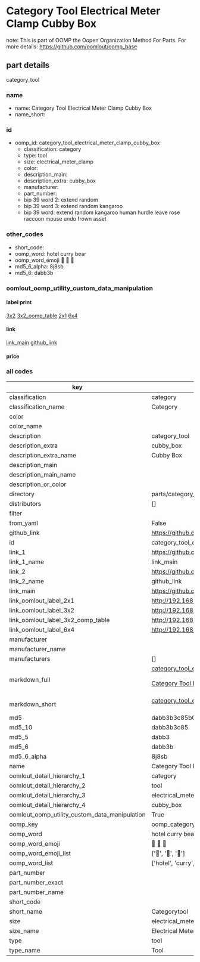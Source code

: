 # Category Tool Electrical Meter Clamp Cubby Box  

note: This is part of OOMP the Oopen Organization Method For Parts. For more details: https://github.com/oomlout/oomp_base

##  part details



category_tool

### name
* name: Category Tool Electrical Meter Clamp Cubby Box
* name_short: 
### id
* oomp_id: category_tool_electrical_meter_clamp_cubby_box
  * classification: category
  * type: tool
  * size: electrical_meter_clamp
  * color: 
  * description_main: 
  * description_extra: cubby_box
  * manufacturer: 
  * part_number: 
  * bip 39 word 2: extend random
  * bip 39 word 3: extend random kangaroo
  * bip 39 word: extend random kangaroo human hurdle leave rose raccoon mouse undo frown asset

### other_codes
* short_code: 
* oomp_word: hotel curry bear
* oomp_word_emoji :hotel: :curry: :bear:
* md5_6_alpha: 8j8sb
* md5_6: dabb3b






### oomlout_oomp_utility_custom_data_manipulation
#### label print
[3x2](http://192.168.1.245:1112/?label=oomp%208j8sb)
[3x2_oomp_table](http://192.168.1.107:1112/?label=oomp%208j8sb)
[2x1](http://192.168.1.242:1112/?label=oomp%208j8sb)
[6x4](http://192.168.1.55:1112/?label=oomp%208j8sb)    

#### link

[link_main](https://github.com/oomlout/oomlout_oomp_current_version_messy/tree/main/parts/category_tool_electrical_meter_clamp_cubby_box) [github_link](https://github.com/oomlout/oomlout_oomp_part_src/tree/main/parts/category_tool_electrical_meter_clamp_cubby_box)                             

#### price







### all codes 
| key | value |  
| --- | --- |  
| classification | category |  
| classification_name | Category |  
| color |  |  
| color_name |  |  
| description | category_tool |  
| description_extra | cubby_box |  
| description_extra_name | Cubby Box |  
| description_main |  |  
| description_main_name |  |  
| description_or_color |   |  
| directory | parts/category_tool_electrical_meter_clamp_cubby_box |  
| distributors | [] |  
| filter |  |  
| from_yaml | False |  
| github_link | https://github.com/oomlout/oomlout_oomp_part_src/tree/main/parts/category_tool_electrical_meter_clamp_cubby_box |  
| id | category_tool_electrical_meter_clamp_cubby_box |  
| link_1 | https://github.com/oomlout/oomlout_oomp_current_version_messy/tree/main/parts/category_tool_electrical_meter_clamp_cubby_box |  
| link_1_name | link_main |  
| link_2 | https://github.com/oomlout/oomlout_oomp_part_src/tree/main/parts/category_tool_electrical_meter_clamp_cubby_box |  
| link_2_name | github_link |  
| link_main | https://github.com/oomlout/oomlout_oomp_current_version_messy/tree/main/parts/category_tool_electrical_meter_clamp_cubby_box |  
| link_oomlout_label_2x1 | http://192.168.1.242:1112/?label=oomp%208j8sb |  
| link_oomlout_label_3x2 | http://192.168.1.245:1112/?label=oomp%208j8sb |  
| link_oomlout_label_3x2_oomp_table | http://192.168.1.107:1112/?label=oomp%208j8sb |  
| link_oomlout_label_6x4 | http://192.168.1.55:1112/?label=oomp%208j8sb |  
| manufacturer |  |  
| manufacturer_name |  |  
| manufacturers | [] |  
| markdown_full | [category_tool_electrical_meter_clamp_cubby_box](https://github.com/oomlout/oomlout_oomp_current_version_messy/tree/main/parts/category_tool_electrical_meter_clamp_cubby_box)<br>[](https://github.com/oomlout/oomlout_oomp_current_version_messy/tree/main/parts/category_tool_electrical_meter_clamp_cubby_box)<br>[Category Tool Electrical Meter Clamp Cubby Box](https://github.com/oomlout/oomlout_oomp_current_version_messy/tree/main/parts/category_tool_electrical_meter_clamp_cubby_box)<br><br> |  
| markdown_short | [category_tool_electrical_meter_clamp_cubby_box](https://github.com/oomlout/oomlout_oomp_current_version_messy/tree/main/parts/category_tool_electrical_meter_clamp_cubby_box)<br><br> |  
| md5 | dabb3b3c85b05781fbb7c6ecf32c6a87 |  
| md5_10 | dabb3b3c85 |  
| md5_5 | dabb3 |  
| md5_6 | dabb3b |  
| md5_6_alpha | 8j8sb |  
| name | Category Tool Electrical Meter Clamp Cubby Box |  
| oomlout_detail_hierarchy_1 | category |  
| oomlout_detail_hierarchy_2 | tool |  
| oomlout_detail_hierarchy_3 | electrical_meter_clamp |  
| oomlout_detail_hierarchy_4 | cubby_box |  
| oomlout_oomp_utility_custom_data_manipulation | True |  
| oomp_key | oomp_category_tool_electrical_meter_clamp_cubby_box |  
| oomp_word | hotel curry bear |  
| oomp_word_emoji | :hotel: :curry: :bear: |  
| oomp_word_emoji_list | [':hotel:', ':curry:', ':bear:'] |  
| oomp_word_list | ['hotel', 'curry', 'bear'] |  
| part_number |  |  
| part_number_exact |  |  
| part_number_name |  |  
| short_code |  |  
| short_name | Categorytool |  
| size | electrical_meter_clamp |  
| size_name | Electrical Meter Clamp |  
| type | tool |  
| type_name | Tool |  
